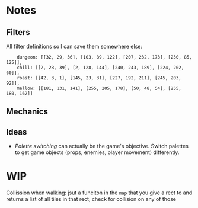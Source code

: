 # Notes

## Filters
All filter definitions so I can save them somewhere else:
```
    dungeon: [[32, 29, 36], [103, 89, 122], [207, 232, 173], [230, 85, 125]],
    chill: [[2, 28, 39], [2, 128, 144], [240, 243, 189], [224, 202, 60]],
    roast: [[42, 3, 1], [145, 23, 31], [227, 192, 211], [245, 203, 92]],
    mellow: [[181, 131, 141], [255, 205, 178], [50, 48, 54], [255, 180, 162]]
```

## Mechanics

## Ideas
- *Palette switching* can actually be the game's objective. Switch palettes to get game objects (props, enemies, player movement) differently.

# WIP
Collission when walking: jsut a funciton in the `map` that you give a rect to and returns a list of all tiles in that rect, check for collision on any of those